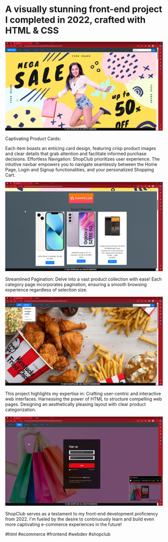 # A visually stunning front-end project I completed in 2022, crafted with HTML & CSS

![screenshot](screenshot/home.png)

Captivating Product Cards: 

Each item boasts an enticing card design, featuring crisp product images and clear details that grab attention and facilitate 
informed purchase decisions.
Effortless Navigation: ShopClub prioritizes user experience. The intuitive navbar empowers you to navigate seamlessly between the Home Page, Login and Signup 
functionalities, and your personalized Shopping Cart.

![screenshot](screenshot/home2.png)

Streamlined Pagination: Delve into a vast product collection with ease! Each category page incorporates pagination, ensuring a smooth browsing experience 
regardless of selection size.

![screenshot](screenshot/category.png)

This project highlights my expertise in:
Crafting user-centric and interactive web interfaces.
Harnessing the power of HTML to structure compelling web pages.
Designing an aesthetically pleasing layout with clear product categorization.

![screenshot](screenshot/login.png)

ShopClub serves as a testament to my front-end development proficiency from 2022. I'm fueled by the desire to continuously learn and build even more 
captivating e-commerce experiences in the future!

#html #ecommerce #frontend #webdev #shopclub
